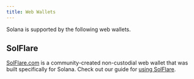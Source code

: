 ```yaml
---
title: Web Wallets
---
```


Solana is supported by the following web wallets.

## SolFlare
[SolFlare.com](https://solflare.com/) is a community-created non-custodial
web wallet that was built specifically for Solana.  Check out our guide for
[using SolFlare](solflare.md).
